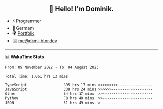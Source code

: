 <h2 align="center">👋 Hello! I'm Dominik.</h2>

- ⚡ Programmer
- 📍 Germany
- 🌍 [Portfolio](https://domi-btnr.dev)
- ✉️ [me@domi-btnr.dev](mailto://me@domi-btnr.dev)

---
📊 **WakaTime Stats**
<!--START_SECTION:waka-->

```txt
From: 09 November 2022 - To: 04 August 2025

Total Time: 1,061 hrs 13 mins

TypeScript                 395 hrs 17 mins >>>>>>>>>----------------   37.25 %
JavaScript                 238 hrs 24 mins >>>>>>-------------------   22.46 %
Other                      84 hrs 17 mins  >>-----------------------   07.94 %
Python                     78 hrs 40 mins  >>-----------------------   07.41 %
JSON                       51 hrs 49 mins  >------------------------   04.88 %
```

<!--END_SECTION:waka-->
